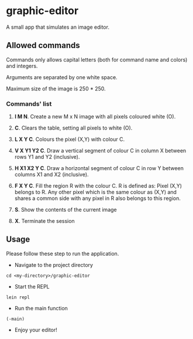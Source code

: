 # graphic-editor

A small app that simulates an image editor.

## Allowed commands

Commands only allows capital letters (both for command name and colors) and integers.

Arguments are separated by one white space.

Maximum size of the image is 250 * 250.




### Commands' list

1. **I M N**. Create a new M x N image with all pixels coloured white (O).

2. **C**. Clears the table, setting all pixels to white (O).
3. **L X Y C**. Colours the pixel (X,Y) with colour C.
4. **V X Y1 Y2 C**. Draw a vertical segment of colour C in column X between rows Y1 and Y2
(inclusive).
5. **H X1 X2 Y C**. Draw a horizontal segment of colour C in row Y between columns X1 and X2
(inclusive).
6. **F X Y C**. Fill the region R with the colour C. R is defined as: Pixel (X,Y) belongs to R. Any other
pixel which is the same colour as (X,Y) and shares a common side with any pixel in R also
belongs to this region.
7. **S**. Show the contents of the current image
8. **X**. Terminate the session




## Usage

Please follow these step to run the application.

* Navigate to the project directory
```
cd <my-directory>/graphic-editor
```


* Start the REPL
```
lein repl
```

* Run the main function
```
(-main)
```

* Enjoy your editor!

